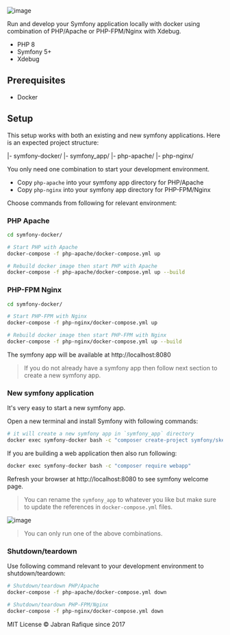 ![image](https://user-images.githubusercontent.com/2131246/28238170-ef3578e8-6945-11e7-869c-5772725c3036.png)

Run and develop your Symfony application locally with docker using combination of PHP/Apache or PHP-FPM/Nginx with Xdebug.

- PHP 8
- Symfony 5+
- Xdebug

## Prerequisites
- Docker

## Setup

This setup works with both an existing and new symfony applications. Here is an expected project structure:

|- symfony-docker/
  |- symfony_app/
  |- php-apache/
  |- php-nginx/

You only need one combination to start your development environment.

- Copy `php-apache` into your symfony app directory for PHP/Apache
- Copy `php-nginx` into your symfony app directory for PHP-FPM/Nginx

Choose commands from following for relevant environment:

### PHP Apache

```sh
cd symfony-docker/

# Start PHP with Apache
docker-compose -f php-apache/docker-compose.yml up

# Rebuild docker image then start PHP with Apache
docker-compose -f php-apache/docker-compose.yml up --build
```

### PHP-FPM Nginx

```sh
cd symfony-docker/

# Start PHP-FPM with Nginx
docker-compose -f php-nginx/docker-compose.yml up

# Rebuild docker image then start PHP-FPM with Nginx
docker-compose -f php-nginx/docker-compose.yml up --build
```

The symfony app will be available at http://localhost:8080


> If you do not already have a symfony app then follow next section to create a new symfony app.

### New symfony application

It's very easy to start a new symfony app.

Open a new terminal and install Symfony with following commands:

```sh
# it will create a new symfony app in `symfony_app` directory
docker exec symfony-docker bash -c "composer create-project symfony/skeleton:\"6.3.*\" ."
```

If you are building a web application then also run following:

```sh
docker exec symfony-docker bash -c "composer require webapp"
```

Refresh your browser at http://localhost:8080 to see symfony welcome page.

> You can rename the `symfony_app` to whatever you like but make sure to update the references in `docker-compose.yml` files.


![image](https://github.com/jabranr/symfony-docker/assets/2131246/915abf2d-267f-4602-941a-8252698f8211)

> You can only run one of the above combinations.

### Shutdown/teardown

Use following command relevant to your development environment to shutdown/teardown:

```sh
# Shutdown/teardown PHP/Apache
docker-compose -f php-apache/docker-compose.yml down

# Shutdown/teardown PHP-FPM/Nginx
docker-compose -f php-nginx/docker-compose.yml down
```

MIT License
&copy; Jabran Rafique since 2017
